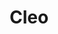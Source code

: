 ---
title: Cleo
date: 
draft: false

# descripcion
description : Aros colgantes en plata 925 y coral.

materials: Plata 925

color: 

dimensions: Largo 3,50 cm

code: 01-01-1035

type: "Aros"

categories: []

price: $4.590,00

price_eftvo: $3.905,00

# Images
# first image will be shown in the product page
images:
  # - image: "images/path_to_image"
  # La ubicacion de las imagenes es imagenes/Aros/Aros.Colgantes/01-01-1035-cleo
  - image: "./images/aros/colgantes/01-01-1035-cleo.jpg"
---
